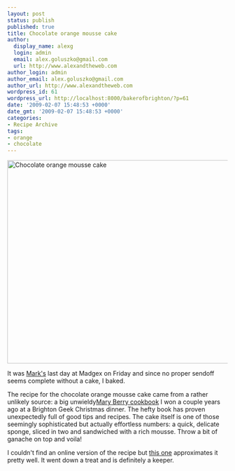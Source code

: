 ```yaml
---
layout: post
status: publish
published: true
title: Chocolate orange mousse cake
author:
  display_name: alexg
  login: admin
  email: alex.goluszko@gmail.com
  url: http://www.alexandtheweb.com
author_login: admin
author_email: alex.goluszko@gmail.com
author_url: http://www.alexandtheweb.com
wordpress_id: 61
wordpress_url: http://localhost:8000/bakerofbrighton/?p=61
date: '2009-02-07 15:48:53 +0000'
date_gmt: '2009-02-07 15:48:53 +0000'
categories:
- Recipe Archive
tags:
- orange
- chocolate
---
```

<p><a href="http://localhost:8000/bakerofbrighton/wp-content/uploads/2009/02/IMG_5642-copy.jpg"><img src="http://localhost:8000/bakerofbrighton/wp-content/uploads/2009/02/IMG_5642-copy-619x464.jpg" alt="Chocolate orange mousse cake" title="Chocolate orange mousse cake" width="619" height="464" class="alignnone size-medium wp-image-142" /></a></p>
<p>It was <a href="http://fordie.co.uk/">Mark's</a> last day at Madgex on Friday and since no proper sendoff seems complete without a cake, I baked.</p>
<p>The recipe for the chocolate orange mousse cake came from a rather unlikely source: a big unwieldy<a href="http://www.amazon.co.uk/Mary-Berrys-Complete-Cookbook-Berry/dp/0751364401">Mary Berry cookbook</a> I won a couple years ago at a Brighton Geek Christmas dinner. The hefty book has proven unexpectedly full of good tips and recipes.  The cake itself is one of those seemingly sophisticated but actually effortless numbers: a quick, delicate sponge, sliced in two and sandwiched with a rich mousse. Throw a bit of ganache on top and voila!</p>
<p>I couldn't find an online version of the recipe but <a href="http://www.helium.com/items/541871-recipes-chocolate-orange-mousse-cake">this one</a> approximates it pretty well.  It went down a treat and is definitely a keeper.</p>
